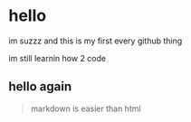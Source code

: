 

# hello

im suzzz and this is my first every github thing

im still learnin how 2 code

## hello again

> markdown is easier than html


